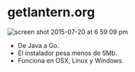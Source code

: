 # getlantern.org

![screen shot 2015-07-20 at 6 59 09 pm](https://cloud.githubusercontent.com/assets/385670/8790263/73f58d78-2f11-11e5-8012-6133ce771edb.png)

* De Java a Go.
* El instalador pesa menos de 5Mb.
* Funciona en OSX, Linux y Windows.
